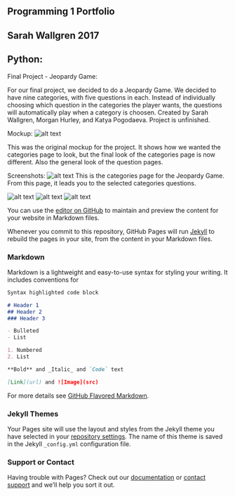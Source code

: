 ## Programming 1 Portfolio
## Sarah Wallgren 2017

## Python:
  Final Project - Jeopardy Game:
  
For our final project, we decided to do a Jeopardy Game. We decided to have nine categories, with five questions in each. Instead of individually choosing which question in the categories the player wants, the questions will automatically play when a category is choosen. Created by Sarah Wallgren, Morgan Hurley, and Katya Pogodaeva. Project is unfinished. 

Mockup:
![alt text](https://sarahwallgren.github.io/Programming-I-Portfolio/Untitleddiagram.png "Mockup")

  This was the original mockup for the project. It shows how we wanted the categories page to look, but the final look of the categories page is now different. Also the general look of the question pages. 

Screenshots:
![alt text](https://sarahwallgren.github.io/Programming-I-Portfolio/Screenshots/CatagroriesPage.png "Home Page 1")
This is the categories page for the Jeopardy Game. From this page, it leads you to the selected categories questions. 

![alt text](https://sarahwallgren.github.io/Programming-I-Portfolio/Screenshots/Authorfile1.png "ai1")
![alt text](https://sarahwallgren.github.io/Programming-I-Portfolio/Screenshots/Authorfile2 "ai2")
![alt text](https://sarahwallgren.github.io/Programming-I-Portfolio/Screenshots/Authorfile3.png "ai3")


You can use the [editor on GitHub](https://github.com/sarahwallgren/Programming-I-Portfolio/edit/master/README.md) to maintain and preview the content for your website in Markdown files.

Whenever you commit to this repository, GitHub Pages will run [Jekyll](https://jekyllrb.com/) to rebuild the pages in your site, from the content in your Markdown files.

### Markdown

Markdown is a lightweight and easy-to-use syntax for styling your writing. It includes conventions for

```markdown
Syntax highlighted code block

# Header 1
## Header 2
### Header 3

- Bulleted
- List

1. Numbered
2. List

**Bold** and _Italic_ and `Code` text

[Link](url) and ![Image](src)
```

For more details see [GitHub Flavored Markdown](https://guides.github.com/features/mastering-markdown/).

### Jekyll Themes

Your Pages site will use the layout and styles from the Jekyll theme you have selected in your [repository settings](https://github.com/sarahwallgren/Programming-I-Portfolio/settings). The name of this theme is saved in the Jekyll `_config.yml` configuration file.

### Support or Contact

Having trouble with Pages? Check out our [documentation](https://help.github.com/categories/github-pages-basics/) or [contact support](https://github.com/contact) and we’ll help you sort it out.
